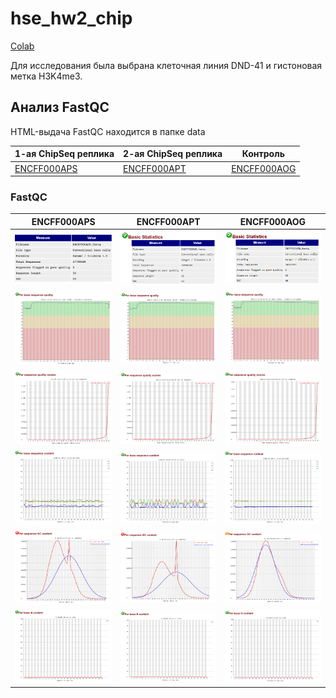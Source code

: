 # hse_hw2_chip
[Colab](https://colab.research.google.com/drive/1zJRPWhZv4qmHV8LuMa1raS6g6rvHT97M?usp=sharing)

Для исследования была выбрана клеточная линия DND-41 и гистоновая метка H3K4me3.

## Анализ FastQC

HTML-выдача FastQC находится в папке data

1-ая ChipSeq реплика | 2-ая ChipSeq реплика | Контроль
--- | --- | ---
[ENCFF000APS](https://github.com/Vladm0z/hse_hw2_chip/blob/main/data/ENCFF052DPD_fastqc.html) | [ENCFF000APT](https://github.com/Vladm0z/hse_hw2_chip/blob/main/data/ENCFF612KDN_fastqc.html) | [ENCFF000AOG](https://github.com/Vladm0z/hse_hw2_chip/blob/main/data/ENCFF726ZWD_fastqc.html)

### FastQC
ENCFF000APS | ENCFF000APT | ENCFF000AOG
--- | --- | ---
![image](https://github.com/avakhunova/hse_hw2_chip/blob/main/data/Снимок%20экрана%202023-03-01%20в%2016.28.18.png) | ![image](https://github.com/Vladm0z/hse_hw2_chip/raw/main/data/ChipSeq_ENCFF726ZWD.png) | ![image](https://github.com/Vladm0z/hse_hw2_chip/raw/main/data/ChipSeq_ENCFF612KDN.png)
![image](https://github.com/Vladm0z/hse_hw2_chip/raw/main/data/Pbsq_ENCFF052DPD.png) | ![image](https://github.com/Vladm0z/hse_hw2_chip/raw/main/data/Pbsq_ENCFF726ZWD.png) | ![image](https://github.com/Vladm0z/hse_hw2_chip/raw/main/data/Pbsq_ENCFF612KDN.png)
![image](https://github.com/Vladm0z/hse_hw2_chip/raw/main/data/Psqs_ENCFF052DPD.png) | ![image](https://github.com/Vladm0z/hse_hw2_chip/raw/main/data/Psqs_ENCFF726ZWD.png) | ![image](https://github.com/Vladm0z/hse_hw2_chip/raw/main/data/Psqs_ENCFF612KDN.png)
![image](https://github.com/Vladm0z/hse_hw2_chip/raw/main/data/Pbsc_ENCFF052DPD.png) | ![image](https://github.com/Vladm0z/hse_hw2_chip/raw/main/data/Pbsc_ENCFF726ZWD.png) | ![image](https://github.com/Vladm0z/hse_hw2_chip/raw/main/data/Pbsc_ENCFF612KDN.png)
![image](https://github.com/Vladm0z/hse_hw2_chip/raw/main/data/PsGCc_ENCFF052DPD.png) | ![image](https://github.com/Vladm0z/hse_hw2_chip/raw/main/data/PsGCc_ENCFF726ZWD.png) | ![image](https://github.com/Vladm0z/hse_hw2_chip/raw/main/data/PsGCc_ENCFF612KDN.png)
![image](https://github.com/Vladm0z/hse_hw2_chip/raw/main/data/PbNc_ENCFF052DPD.png) | ![image](https://github.com/Vladm0z/hse_hw2_chip/raw/main/data/PbNc_ENCFF726ZWD.png) | ![image](https://github.com/Vladm0z/hse_hw2_chip/raw/main/data/PbNc_ENCFF612KDN.png)
